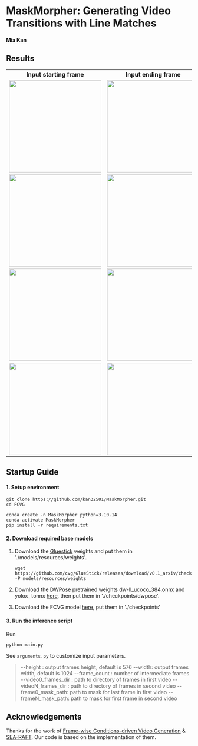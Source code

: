 # MaskMorpher: Generating Video Transitions with Line Matches
#### Mia Kan

## Results

<table class="center">
    <tr style="font-weight: bolder;text-align:center;">
        <td>Input starting frame</td>
        <td>Input ending frame</td>
        <td>Inbetweening results</td>
    </tr>
  <tr>
  <td>
    <img src=example/real/003/00.png width="250">
  </td>
  <td>
    <img src=example/real/003/24.png width="250">
  </td>
  <td>
    <img src=example/real/003/out.gif width="250">
  </td>
  </tr>
  <tr>
  <td>
    <img src=example/real/002/00.png width="250">
  </td>
  <td>
    <img src=example/real/002/24.png width="250">
  </td>
  <td>
    <img src=example/real/002/out.gif width="250">
  </td>
  </tr>
  <tr>
  <td>
    <img src=example/animation/003/00.jpg width="250">
  </td>
  <td>
    <img src=example/animation/003/24.jpg width="250">
  </td>
  <td>
    <img src=example/animation/003/out.gif width="250">
  </td>
  </tr> 
  <tr>
  <td>
    <img src=example/animation/002/00.png width="250">
  </td>
  <td>
    <img src=example/animation/002/24.png width="250">
  </td>
  <td>
    <img src=example/animation/002/out.gif width="250">
  </td>
  </tr> 
</table>



## Startup Guide
#### 1. Setup environment

```shell
git clone https://github.com/kan32501/MaskMorpher.git
cd FCVG
```

```
conda create -n MaskMorpher python=3.10.14
conda activate MaskMorpher
pip install -r requirements.txt
```

#### 2. Download required base models

1. Download the [Gluestick](https://github.com/cvg/GlueStick) weights and put them in './models/resources/weights'.

   ```
   wget https://github.com/cvg/GlueStick/releases/download/v0.1_arxiv/checkpoint_GlueStick_MD.tar -P models/resources/weights
   ```

2. Download the  [DWPose](https://github.com/IDEA-Research/DWPose) pretrained weights dw-ll_ucoco_384.onnx and yolox_l.onnx [here](https://drive.google.com/drive/folders/1Ftv-jR4R8VtnOyy38EVLRa0yLz0-BnUY?usp=sharing), then put them in './checkpoints/dwpose'. 

3. Download the FCVG model [here](https://drive.google.com/drive/folders/1qIvr9WO8qk3NUdztxweTmexfkHt8oRDB?usp=sharing), put them in './checkpoints'

#### 3. Run the inference script

Run

```
python main.py 
```

See `arguments.py` to customize input parameters.

>   --height : output frames height, default is 576
>   --width: output frames width, default is 1024
>   --frame_count : number of intermediate frames
>   --video0_frames_dir : path to directory of frames in first video
>   --videoN_frames_dir : path to directory of frames in second video
>   --frame0_mask_path: path to mask for last frame in first video
>   --frameN_mask_path: path to mask for first frame in second video


## Acknowledgements

Thanks for the work of [Frame-wise Conditions-driven Video Generation]([https://github.com/dvlab-research/ControlNeXt](https://github.com/Tian-one/FCVG)) &  [SEA-RAFT](https://github.com/princeton-vl/SEA-RAFT?tab=readme-ov-file). Our code is based on the implementation of them.
